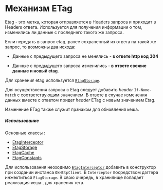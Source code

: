 # Механизм ETag

Etag - это метка, которая отправляется в Headers запроса и приходит в
Headers ответа. Используется для получения информации о том, изменились
ли данные с последнего такого же запроса.

Если передать в запрос etag, ранее сохраненный из ответа на такой же запрос,
то возможны два исхода:

* Данные с предыдущего запроса не менялись - **в ответе http код 304**

* Данные с предыдущего запроса изменились - **в ответе свежие данные и новый etag**.

Для хранения etag используется [`EtagStorage`][storage].

Для осуществления запроса с Etag следует добавить *header* `If-None-Match` c
соответствующим значением. В ответе в случае изменения данных вместе с
ответом придет *header* ETag с новым значением Etag.

Изменение ETag также служит прзнаком для обновления кеша.

#####  Использование
Основные классы :
 * [EtagInterceptor][interceptor]
 * [EtagStorage][storage]
 * [EtagCache][cache]
 * [EtagConstants][const]

Для использования неоходимо [`EtagInterceptor`][interceptor] добавить в
конструктор при создании инстанса `OkHttpClient`.
В `Interceptor` посредством даггера инжектиться `EtagStorage`.
В свою очередь, в хранилище попадает реализация кеша , для хранения
тега.

[interceptor]: ../src/main/java/ru/surfstudio/android/network/etag/EtagInterceptor.java
[const]: ../src/main/java/ru/surfstudio/android/network/etag/EtagConstants.java
[storage]: ../src/main/java/ru/surfstudio/android/network/etag/storage/EtagStorage.java
[cache]: ../src/main/java/ru/surfstudio/android/network/etag/storage/EtagCache.java